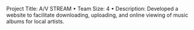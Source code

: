 Project Title: A/V STREAM
• Team Size: 4
• Description: Developed a website to facilitate 
downloading, uploading, and online viewing of 
music albums for local artists.
